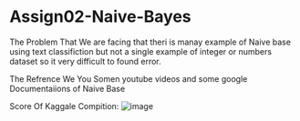 # Assign02-Naive-Bayes

The Problem That We are facing that theri is manay example of Naive base using text classifiction
but not a single example of integer or numbers dataset so it very difficult to found error.

The Refrence We You Somen youtube videos and some google Documentaiions of Naive Base

Score Of Kaggale Compition:
![image](https://user-images.githubusercontent.com/74369888/146022167-b316e3bc-3ed0-4e45-9463-2997d17d15b4.png)
